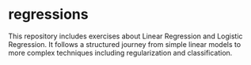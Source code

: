 # regressions
This repository includes exercises about Linear Regression and Logistic Regression. It follows a structured journey from simple linear models to more complex techniques including regularization and classification. 
